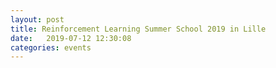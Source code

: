 ```yaml
---
layout: post
title: Reinforcement Learning Summer School 2019 in Lille
date:   2019-07-12 12:30:08
categories: events
---
```

